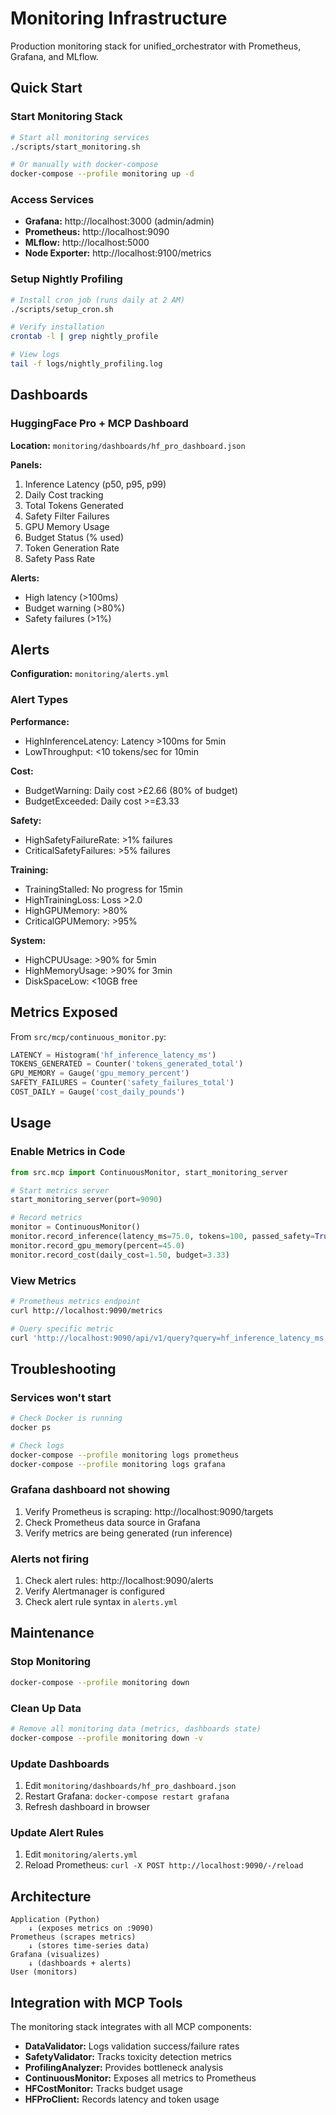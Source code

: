 # Monitoring Infrastructure

Production monitoring stack for unified_orchestrator with Prometheus, Grafana, and MLflow.

## Quick Start

### Start Monitoring Stack

```bash
# Start all monitoring services
./scripts/start_monitoring.sh

# Or manually with docker-compose
docker-compose --profile monitoring up -d
```

### Access Services

- **Grafana:** http://localhost:3000 (admin/admin)
- **Prometheus:** http://localhost:9090
- **MLflow:** http://localhost:5000
- **Node Exporter:** http://localhost:9100/metrics

### Setup Nightly Profiling

```bash
# Install cron job (runs daily at 2 AM)
./scripts/setup_cron.sh

# Verify installation
crontab -l | grep nightly_profile

# View logs
tail -f logs/nightly_profiling.log
```

## Dashboards

### HuggingFace Pro + MCP Dashboard

**Location:** `monitoring/dashboards/hf_pro_dashboard.json`

**Panels:**
1. Inference Latency (p50, p95, p99)
2. Daily Cost tracking
3. Total Tokens Generated
4. Safety Filter Failures
5. GPU Memory Usage
6. Budget Status (% used)
7. Token Generation Rate
8. Safety Pass Rate

**Alerts:**
- High latency (>100ms)
- Budget warning (>80%)
- Safety failures (>1%)

## Alerts

**Configuration:** `monitoring/alerts.yml`

### Alert Types

**Performance:**
- HighInferenceLatency: Latency >100ms for 5min
- LowThroughput: <10 tokens/sec for 10min

**Cost:**
- BudgetWarning: Daily cost >£2.66 (80% of budget)
- BudgetExceeded: Daily cost >=£3.33

**Safety:**
- HighSafetyFailureRate: >1% failures
- CriticalSafetyFailures: >5% failures

**Training:**
- TrainingStalled: No progress for 15min
- HighTrainingLoss: Loss >2.0
- HighGPUMemory: >80%
- CriticalGPUMemory: >95%

**System:**
- HighCPUUsage: >90% for 5min
- HighMemoryUsage: >90% for 3min
- DiskSpaceLow: <10GB free

## Metrics Exposed

From `src/mcp/continuous_monitor.py`:

```python
LATENCY = Histogram('hf_inference_latency_ms')
TOKENS_GENERATED = Counter('tokens_generated_total')
GPU_MEMORY = Gauge('gpu_memory_percent')
SAFETY_FAILURES = Counter('safety_failures_total')
COST_DAILY = Gauge('cost_daily_pounds')
```

## Usage

### Enable Metrics in Code

```python
from src.mcp import ContinuousMonitor, start_monitoring_server

# Start metrics server
start_monitoring_server(port=9090)

# Record metrics
monitor = ContinuousMonitor()
monitor.record_inference(latency_ms=75.0, tokens=100, passed_safety=True)
monitor.record_gpu_memory(percent=45.0)
monitor.record_cost(daily_cost=1.50, budget=3.33)
```

### View Metrics

```bash
# Prometheus metrics endpoint
curl http://localhost:9090/metrics

# Query specific metric
curl 'http://localhost:9090/api/v1/query?query=hf_inference_latency_ms'
```

## Troubleshooting

### Services won't start

```bash
# Check Docker is running
docker ps

# Check logs
docker-compose --profile monitoring logs prometheus
docker-compose --profile monitoring logs grafana
```

### Grafana dashboard not showing

1. Verify Prometheus is scraping: http://localhost:9090/targets
2. Check Prometheus data source in Grafana
3. Verify metrics are being generated (run inference)

### Alerts not firing

1. Check alert rules: http://localhost:9090/alerts
2. Verify Alertmanager is configured
3. Check alert rule syntax in `alerts.yml`

## Maintenance

### Stop Monitoring

```bash
docker-compose --profile monitoring down
```

### Clean Up Data

```bash
# Remove all monitoring data (metrics, dashboards state)
docker-compose --profile monitoring down -v
```

### Update Dashboards

1. Edit `monitoring/dashboards/hf_pro_dashboard.json`
2. Restart Grafana: `docker-compose restart grafana`
3. Refresh dashboard in browser

### Update Alert Rules

1. Edit `monitoring/alerts.yml`
2. Reload Prometheus: `curl -X POST http://localhost:9090/-/reload`

## Architecture

```
Application (Python)
    ↓ (exposes metrics on :9090)
Prometheus (scrapes metrics)
    ↓ (stores time-series data)
Grafana (visualizes)
    ↓ (dashboards + alerts)
User (monitors)
```

## Integration with MCP Tools

The monitoring stack integrates with all MCP components:

- **DataValidator:** Logs validation success/failure rates
- **SafetyValidator:** Tracks toxicity detection metrics
- **ProfilingAnalyzer:** Provides bottleneck analysis
- **ContinuousMonitor:** Exposes all metrics to Prometheus
- **HFCostMonitor:** Tracks budget usage
- **HFProClient:** Records latency and token usage

